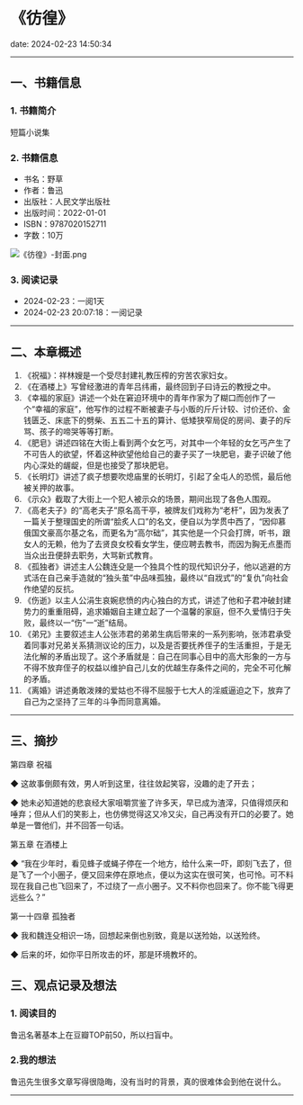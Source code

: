 # 《彷徨》
date: 2024-02-23 14:50:34

---

## 一、书籍信息

### 1. 书籍简介

短篇小说集

### 2. 书籍信息

- 书名：野草
- 作者：鲁迅
- 出版社：人民文学出版社
- 出版时间：2022-01-01
- ISBN：9787020152711
- 字数：10万

![《彷徨》-封面.png](https://s11.ax1x.com/2024/02/23/pFUklvt.png)

### 3. 阅读记录

- 2024-02-23：一阅1天
- 2024-02-23 20:07:18：一阅记录

---

## 二、本章概述

1. 《祝福》：祥林嫂是一个受尽封建礼教压榨的穷苦农家妇女。
2. 《在酒楼上》写曾经激进的青年吕纬甫，最终回到子曰诗云的教授之中。
3. 《幸福的家庭》讲述一个处在窘迫环境中的青年作家为了糊口而创作了一个“幸福的家庭”，他写作的过程不断被妻子与小贩的斤斤计较、讨价还价、金钱匮乏、床底下的劈柴、五五二十五的算计、低矮狭窄局促的房间、妻子的斥骂、孩子的啼哭等等打断。
4. 《肥皂》讲述四铭在大街上看到两个女乞丐，对其中一个年轻的女乞丐产生了不可告人的欲望，怀着这种欲望他给自己的妻子买了一块肥皂，妻子识破了他内心深处的龌龊，但是也接受了那块肥皂。
5. 《长明灯》讲述了疯子想要吹熄庙里的长明灯，引起了全屯人的恐慌，最后他被关押的故事。
6. 《示众》截取了大街上一个犯人被示众的场景，期间出现了各色人围观。
7. 《高老夫子》的“高老夫子”原名高干亭，被牌友们戏称为“老杆”，因为发表了一篇关于整理国史的所谓“脍炙人口”的名文，便自以为学贯中西了，“因仰慕俄国文豪高尔基之名，而更名为“高尔础”，其实他是一个只会打牌，听书，跟女人的无赖，他为了去贤良女校看女学生，便应聘去教书，而因为胸无点墨而当众出丑便辞去职务，大骂新式教育。
8. 《孤独者》讲述主人公魏连殳是一个独具个性的现代知识分子，他以逃避的方式活在自己亲手造就的“独头茧”中品味孤独，最终以“自戕式”的“复仇”向社会作绝望的反抗。
9. 《伤逝》以主人公涓生哀婉悲愤的内心独白的方式，讲述了他和子君冲破封建势力的重重阻碍，追求婚姻自主建立起了一个温馨的家庭，但不久爱情归于失败，最终以一“伤”一“逝”结局。
10. 《弟兄》主要叙述主人公张沛君的弟弟生病后带来的一系列影响，张沛君承受着同事对兄弟关系猜测议论的压力，以及是否要抚养侄子的生活重担，于是无法化解的矛盾出现了。这个矛盾就是：自己在同事心目中的高大形象的一方与不得不放弃侄子的权益以维护自己儿女的优越生存条件之间的，完全不可化解的矛盾。
11. 《离婚》讲述勇敢泼辣的爱姑也不得不屈服于七大人的淫威逼迫之下，放弃了自己为之坚持了三年的斗争而同意离婚。

---

## 三、摘抄

第四章 祝福

◆ 这故事倒颇有效，男人听到这里，往往敛起笑容，没趣的走了开去；

◆ 她未必知道她的悲哀经大家咀嚼赏鉴了许多天，早已成为渣滓，只值得烦厌和唾弃；但从人们的笑影上，也仿佛觉得这又冷又尖，自己再没有开口的必要了。她单是一瞥他们，并不回答一句话。


第五章 在酒楼上

◆ “我在少年时，看见蜂子或蝇子停在一个地方，给什么来一吓，即刻飞去了，但是飞了一个小圈子，便又回来停在原地点，便以为这实在很可笑，也可怜。可不料现在我自己也飞回来了，不过绕了一点小圈子。又不料你也回来了。你不能飞得更远些么？”


第一十四章 孤独者

◆ 我和魏连殳相识一场，回想起来倒也别致，竟是以送殓始，以送殓终。

◆ 后来的坏，如你平日所攻击的坏，那是环境教坏的。



## 三、观点记录及想法

### 1. 阅读目的

鲁迅名著基本上在豆瓣TOP前50，所以扫盲中。

### 2.我的想法 

鲁迅先生很多文章写得很隐晦，没有当时的背景，真的很难体会到他在说什么。

--- 
